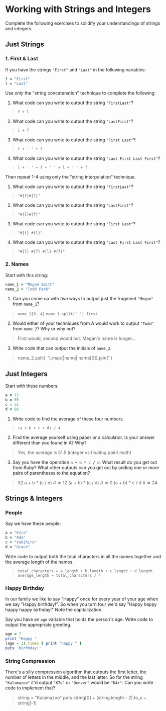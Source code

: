 # Working with Strings and Integers

Complete the following exercises to solidify your understandings of strings and integers.

## Just Strings

### 1. First & Last

If you have the strings `"First"` and `"Last"` in the following variables:

```ruby
f = "First"
l = "Last"
```

Use *only* the "string concatenation" technique to complete the following:

1. What code can you write to output the string `"FirstLast"`?

> `f + l`

2. What code can you write to output the string `"LastFirst"`?

> `l + f`

3. What code can you write to output the string `"First Last"`?

> `f + ' ' + l`

4. What code can you write to output the string `"Last First Last First"`?

> `l + ' ' + f + ' ' + l + ' ' + f`

Then repeat 1-4 using only the "string interpolation" technique.

1. What code can you write to output the string `"FirstLast"`?

> `"#{f}#{l}"`

2. What code can you write to output the string `"LastFirst"`?

> `"#{l}#{f}"`

3. What code can you write to output the string `"First Last"`?

> `"#{f} #{l}"`

4. What code can you write to output the string `"Last First Last First"`?

> `"#{l} #{f} #{l} #{f}"`

### 2. Names

Start with this string:

```ruby
name_1 = "Megan Smith"
name_2 = "Todd Park"
```

1. Can you come up with *two* ways to output just the fragment `"Megan"` from `name_1`?

> `name_1[0..4]`
> `name_1.split(' ').first`

2. Would either of your techniques from A would work to output `"Todd"` from `name_2`? Why or why not?

> First would, second would not.  Megan's name is longer...

3. Write code that can output the initials of `name_2`.

> name_2.split(' ').map{|name| name[0]}.join('')

## Just Integers

Start with these numbers:

```ruby
a = 12
b = 65
c = 31
d = 98
```

1. Write code to find the average of these four numbers.

> `(a + b + c + d) / 4`

2. Find the average yourself using paper or a calculator. Is your answer different than you found in A? Why?

> Yes, the average is 51.5 (integer vs floating point math)

3. Say you have the operation `a + b * c / d`. What result do you get out from Ruby? What other outputs can you
get out by adding one or more pairs of parentheses to the equation?

> 32
> a + b * (c / d) # => 12
> (a + b) * (c / d) # => 0
> (a + b) * c / d # => 24

## Strings & Integers

### People

Say we have these people:

```ruby
a = "Ezra"
b = "Ada"
c = "Yukihiro"
d = "Grace"
```

Write code to output both the total characters in all the names together and the average length of the names.

> `total_characters = a.length + b.length + c.length + d.length`
> `average_length = total_characters / 4`

### Happy Birthday

In our family we like to say "Happy" once for every year of your age when we say "Happy birthday!". So when you turn
four we'd say "Happy happy happy happy birthday!" Note the capitalization.

Say you have an `age` variable that holds the person's age. Write code to output the appropriate greeting.

```ruby
age = 7
print "Happy "
(age - 1).times { print "happy " }
puts 'birthday!'

```

### String Compression

There's a silly compression algorithm that outputs the first letter, the number of letters in the middle,
and the last letter. So for the string `"Kalamazoo"` it'd output `"K7o"` or `"Denver"` would be `"D4r"`.
Can you write code to implement that?

> string = "Kalamazoo"
> puts string[0] + (string.length - 2).to_s + string[-1]
